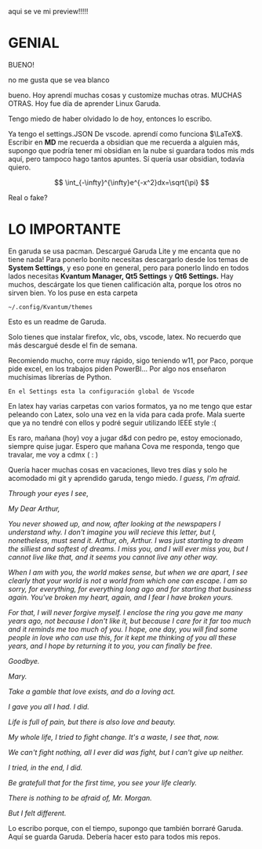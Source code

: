 aqui se ve mi preview!!!!!

# GENIAL

BUENO!

no me gusta que se vea blanco

bueno. Hoy aprendí muchas cosas y customize muchas otras. MUCHAS OTRAS. Hoy fue día de aprender Linux Garuda.

Tengo miedo de haber olvidado lo de hoy, entonces lo escribo.

Ya tengo el settings.JSON De vscode. aprendí como funciona $\LaTeX$. Escribir en **MD** me recuerda a obsidian que me recuerda a alguien más, supongo que podría tener mi obsidian en la nube si guardara todos mis mds aquí, pero tampoco hago tantos apuntes. Sí quería usar obsidian, todavía quiero.



$$
\int_{-\infty}^{\infty}e^{-x^2}dx=\sqrt{\pi}
$$

Real o fake?

# LO IMPORTANTE

En garuda se usa pacman.
Descargué Garuda Lite y me encanta que no tiene nada!
Para ponerlo bonito necesitas descargarlo desde los temas de **System Settings**, y eso pone en general, pero para ponerlo lindo en todos lados necesitas **Kvantum Manager, Qt5 Settings** y **Qt6 Settings.** Hay muchos, descárgate los que tienen calificación alta, porque los otros no sirven bien. Yo los puse en esta carpeta 

    ~/.config/Kvantum/themes

Esto es un readme de Garuda.

Solo tienes que instalar firefox, vlc, obs, vscode, latex. No recuerdo que más descargué desde el fin de semana. 

Recomiendo mucho, corre muy rápido, sigo teniendo w11, por Paco, porque pide excel, en los trabajos piden PowerBI... Por algo nos enseñaron muchísimas librerías de Python.

    En el Settings esta la configuración global de Vscode


En latex hay varias carpetas con varios formatos, ya no me tengo que estar peleando con Latex, solo una vez en la vida para cada profe. Mala suerte que ya no tendré con ellos y podré seguir utilizando IEEE style :(

Es raro, mañana (hoy) voy a jugar d&d con pedro pe, estoy emocionado, siempre quise jugar. Espero que mañana Cova me responda, tengo que travalar, me voy a cdmx ( : )

Quería hacer muchas cosas en vacaciones, llevo tres días y solo he acomodado mi git y aprendido garuda, tengo miedo. *I guess, I'm afraid*. 

*Through your eyes I see*, 

*My Dear Arthur,* 

*You never showed up, and now, after looking at the newspapers I understand why. I don't imagine you will recieve this letter, but I, nonetheless, must send it. Arthur, oh, Arthur. I was just starting to dream the silliest and softest of dreams. I miss you, and I will ever miss you, but I cannot live like that, and it seems you cannot live any other way.*

*When I am with you, the world makes sense, but when we are apart, I see clearly that your world is not a world from which one can escape. I am so sorry, for everything, for everything long ago and for starting that business again. You've broken my heart, again, and I fear I have broken yours.*

*For that, I will never forgive myself. I enclose the ring you gave me many years ago, not because I don't like it, but because I care for it far too much and it reminds me too much of you. I hope, one day, you will find some people in love who can use this, for it kept me thinking of you all these years, and I hope by returning it to you, you can finally be free.* 

*Goodbye.*

*Mary.*

*Take a gamble that love exists, and do a loving act.*

*I gave you all I had. I did.*

*Life is full of pain, but there is also love and beauty.*

*My whole life, I tried to fight change. It's a waste, I see that, now.*

*We can't fight nothing, all I ever did was fight, but I can't give up neither.*

*I tried, in the end, I did.*

*Be gratefull that for the first time, you see your life clearly.*

*There is nothing to be afraid of, Mr. Morgan.*

*But I felt different.*

Lo escribo porque, con el tiempo, supongo que también borraré Garuda. Aquí se guarda Garuda. Debería hacer esto para todos mis repos.